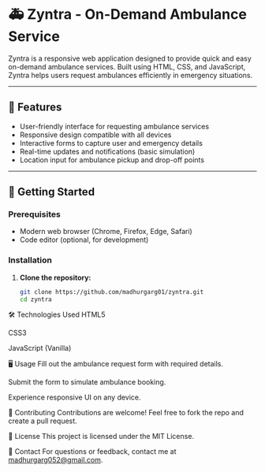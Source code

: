 # 🚑 Zyntra - On-Demand Ambulance Service

Zyntra is a responsive web application designed to provide quick and easy on-demand ambulance services. Built using HTML, CSS, and JavaScript, Zyntra helps users request ambulances efficiently in emergency situations.

---

## 🌟 Features
- User-friendly interface for requesting ambulance services
- Responsive design compatible with all devices
- Interactive forms to capture user and emergency details
- Real-time updates and notifications (basic simulation)
- Location input for ambulance pickup and drop-off points

---

## 🚀 Getting Started

### Prerequisites
- Modern web browser (Chrome, Firefox, Edge, Safari)
- Code editor (optional, for development)

### Installation
1. **Clone the repository:**
   ```bash
   git clone https://github.com/madhurgarg01/zyntra.git
   cd zyntra

🛠️ Technologies Used
HTML5

CSS3

JavaScript (Vanilla)

🖥️ Usage
Fill out the ambulance request form with required details.

Submit the form to simulate ambulance booking.

Experience responsive UI on any device.


🤝 Contributing
Contributions are welcome! Feel free to fork the repo and create a pull request.

📄 License
This project is licensed under the MIT License.

📧 Contact
For questions or feedback, contact me at madhurgarg052@gmail.com.
